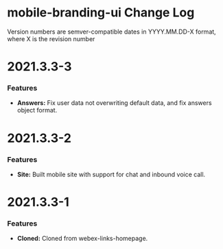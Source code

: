 # mobile-branding-ui Change Log

Version numbers are semver-compatible dates in YYYY.MM.DD-X format,
where X is the revision number

# 2021.3.3-3

### Features
* **Answers:** Fix user data not overwriting default data, and fix answers
object format.


# 2021.3.3-2

### Features
* **Site:** Built mobile site with support for chat and inbound voice call.


# 2021.3.3-1

### Features
* **Cloned:** Cloned from webex-links-homepage.
